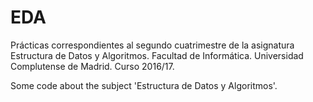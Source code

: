 # EDA
Prácticas correspondientes al segundo cuatrimestre de la asignatura Estructura de Datos y Algoritmos.
Facultad de Informática. Universidad Complutense de Madrid.
Curso 2016/17.

Some code about the subject 'Estructura de Datos y Algoritmos'. 
